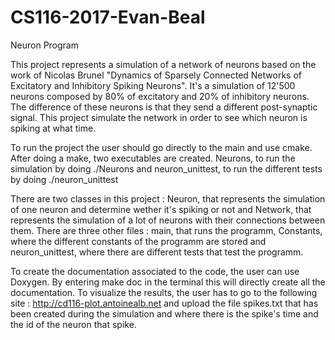 # CS116-2017-Evan-Beal
Neuron Program

This project represents a simulation of a network of neurons based on the work of Nicolas Brunel "Dynamics of Sparsely Connected Networks of Excitatory and Inhibitory Spiking Neurons".
It's a simulation of 12'500 neurons composed by 80% of excitatory and 20% of inhibitory neurons.
The difference of these neurons is that they send a different post-synaptic signal.
This project simulate the network in order to see which neuron is spiking at what time.

To run the project the user should go directly to the main and use cmake. After doing a make, two executables are created. Neurons, to run the simulation by doing ./Neurons and neuron_unittest, to run the different tests by doing ./neuron_unittest

There are two classes in this project : Neuron, that represents the simulation of one neuron and determine wether it's spiking or not and Network, that represents the simulation of a lot of neurons with their connections between them.
There are three other files : main, that runs the programm, Constants, where the different constants of the programm are stored and neuron_unittest, where there are different tests that test the programm.

To create the documentation associated to the code, the user can use Doxygen. By entering make doc in the terminal this will directly create all the documentation.
To visualize the results, the user has to go to the following site : http://cd116-plot.antoinealb.net and upload the file spikes.txt that has been created during the simulation and where there is the spike's time and the id of the neuron that spike.
